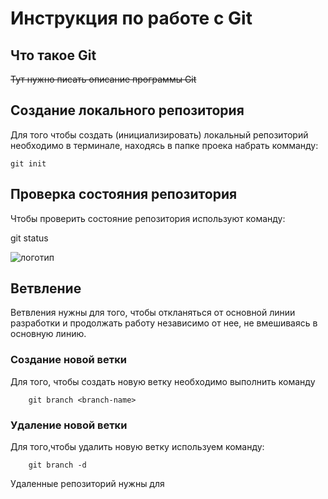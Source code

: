 # **Инструкция по работе с Git**

## Что такое Git

~~Тут нужно писать описание программы Git~~

## Создание локального репозитория

Для того чтобы создать (инициализировать) локальный репозиторий необходимо в терминале, находясь в папке проека набрать комманду:

    git init

## Проверка состояния репозитория

Чтобы проверить состояние репозитория используют команду:

git status

![логотип](images\git.jpg)

## Ветвление

Ветвления нужны для того, чтобы откланяться от основной линии разработки и продолжать работу независимо от нее, не вмешиваясь в основную линию.

### Создание новой ветки

Для того, чтобы создать новую ветку необходимо выполнить команду 

        git branch <branch-name>

### Удаление новой ветки 

   Для того,чтобы удалить новую ветку используем команду:

        git branch -d
        
Удаленные репозиторий нужны для
    

